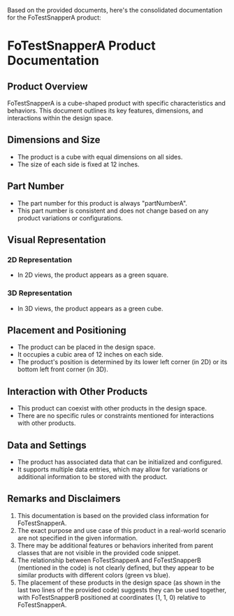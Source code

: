 Based on the provided documents, here's the consolidated documentation for the FoTestSnapperA product:

# FoTestSnapperA Product Documentation

## Product Overview

FoTestSnapperA is a cube-shaped product with specific characteristics and behaviors. This document outlines its key features, dimensions, and interactions within the design space.

## Dimensions and Size

- The product is a cube with equal dimensions on all sides.
- The size of each side is fixed at 12 inches.

## Part Number

- The part number for this product is always "partNumberA".
- This part number is consistent and does not change based on any product variations or configurations.

## Visual Representation

### 2D Representation
- In 2D views, the product appears as a green square.

### 3D Representation
- In 3D views, the product appears as a green cube.

## Placement and Positioning

- The product can be placed in the design space.
- It occupies a cubic area of 12 inches on each side.
- The product's position is determined by its lower left corner (in 2D) or its bottom left front corner (in 3D).

## Interaction with Other Products

- This product can coexist with other products in the design space.
- There are no specific rules or constraints mentioned for interactions with other products.

## Data and Settings

- The product has associated data that can be initialized and configured.
- It supports multiple data entries, which may allow for variations or additional information to be stored with the product.

## Remarks and Disclaimers

1. This documentation is based on the provided class information for FoTestSnapperA.
2. The exact purpose and use case of this product in a real-world scenario are not specified in the given information.
3. There may be additional features or behaviors inherited from parent classes that are not visible in the provided code snippet.
4. The relationship between FoTestSnapperA and FoTestSnapperB (mentioned in the code) is not clearly defined, but they appear to be similar products with different colors (green vs blue).
5. The placement of these products in the design space (as shown in the last two lines of the provided code) suggests they can be used together, with FoTestSnapperB positioned at coordinates (1, 1, 0) relative to FoTestSnapperA.